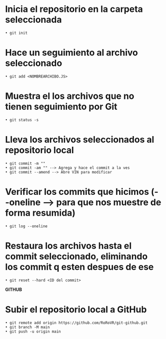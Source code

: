 # Inicia el repositorio en la carpeta seleccionada
    • git init
# Hace un seguimiento al archivo seleccionado
    • git add <NOMBREARCHIBO.JS>
# Muestra el los archivos que no tienen seguimiento por Git
    • git status -s
# Lleva los archivos seleccionados al repositorio local
    • git commit -m ""
    • git commit -am "" --> Agrega y hace el commit a la ves
    • git commit --amend --> Abre VIN para modificar
# Verificar los commits que hicimos (--oneline --> para que nos muestre de forma resumida)
    • git log --oneline
# Restaura los archivos hasta el commit seleccionado, eliminando los commit q esten despues de ese
    • git reset --hard <ID del commit>


**GITHUB**

# Subir el repositorio local a GitHub
    • git remote add origin https://github.com/RoRoVR/git-github.git
    • git branch -M main
    • git push -u origin main



